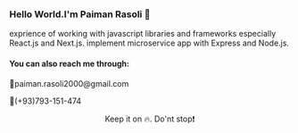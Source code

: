 ### Hello World.I'm Paiman Rasoli 👋
exprience of working with javascript libraries and frameworks especially React.js and Next.js.
implement microservice app with Express and Node.js.
#### You can also reach me through:
<p> 📧paiman.rasoli2000@gmail.com </p>
<p> 📱(+93)793-151-474 </p> 
<p align="center"> Keep it on 🔥. Do'nt stop❗ </p>
